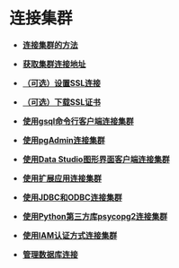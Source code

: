 # 连接集群<a name="dws_01_0137"></a>

-   **[连接集群的方法](连接集群的方法.md)**  

-   **[获取集群连接地址](获取集群连接地址.md)**  

-   **[（可选）设置SSL连接](（可选）设置SSL连接.md)**  

-   **[（可选）下载SSL证书](（可选）下载SSL证书.md)**  

-   **[使用gsql命令行客户端连接集群](使用gsql命令行客户端连接集群.md)**  

-   **[使用pgAdmin连接集群](使用pgAdmin连接集群.md)**  

-   **[使用Data Studio图形界面客户端连接集群](使用Data-Studio图形界面客户端连接集群.md)**  

-   **[使用扩展应用连接集群](使用扩展应用连接集群.md)**  

-   **[使用JDBC和ODBC连接集群](使用JDBC和ODBC连接集群.md)**  

-   **[使用Python第三方库psycopg2连接集群](使用Python第三方库psycopg2连接集群.md)**  

-   **[使用IAM认证方式连接集群](使用IAM认证方式连接集群.md)**  

-   **[管理数据库连接](管理数据库连接.md)**  


